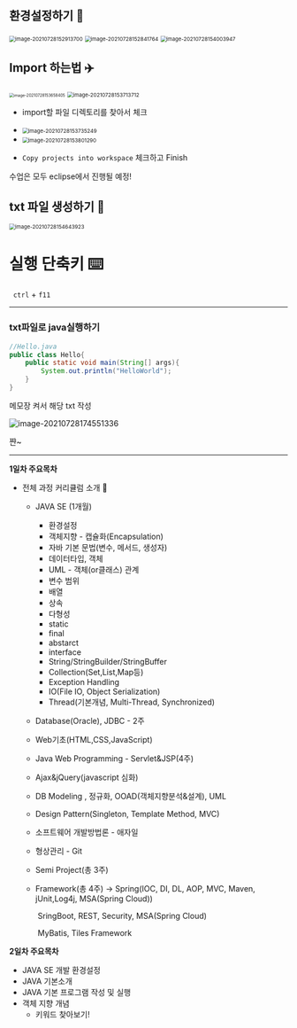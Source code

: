 ## 환경설정하기 :lantern:

<img src="C:\Users\MIN\TIL\JAVA\KOSTA_0728.assets\image-20210728152913700.png" alt="image-20210728152913700" style="zoom:67%;" />

<img src="C:\Users\MIN\TIL\JAVA\KOSTA_0728.assets\image-20210728152841764.png" alt="image-20210728152841764" style="zoom:67%;" />

<img src="C:\Users\MIN\TIL\JAVA\KOSTA_0728.assets\image-20210728154003947.png" alt="image-20210728154003947" style="zoom:67%;" />







## Import 하는법 :airplane:

<img src="C:\Users\MIN\TIL\JAVA\KOSTA_0728.assets\image-20210728153658405.png" alt="image-20210728153658405" style="zoom: 50%;" />

<img src="C:\Users\MIN\TIL\JAVA\KOSTA_0728.assets\image-20210728153713712.png" alt="image-20210728153713712" style="zoom:67%;" />

- import할 파일 디렉토리를 찾아서 체크
- <img src="C:\Users\MIN\TIL\JAVA\KOSTA_0728.assets\image-20210728153735249.png" alt="image-20210728153735249" style="zoom:67%;" />

- <img src="C:\Users\MIN\TIL\JAVA\KOSTA_0728.assets\image-20210728153801290.png" alt="image-20210728153801290" style="zoom:67%;" />

- ``Copy projects into workspace`` 체크하고 Finish





수업은 모두 eclipse에서 진행될 예정!







## txt 파일 생성하기 :notebook_with_decorative_cover:

<img src="C:\Users\MIN\TIL\JAVA\KOSTA_0728.assets\image-20210728154643923.png" alt="image-20210728154643923" style="zoom:67%;" />



# 실행 단축키 :keyboard:

`` ctrl`` + ``f11``

----------

### txt파일로 java실행하기

```java
//Hello.java
public class Hello{
	public static void main(String[] args){
		System.out.println("HelloWorld");
	}
}
```

메모장 켜서 해당 txt 작성

![image-20210728174551336](C:\Users\MIN\TIL\JAVA\KOSTA_0728.assets\image-20210728174551336.png)

쨘~



---------



**1일차 주요목차**

- 전체 과정 커리큘럼 소개 :runner:

  - JAVA SE (1개월) 

    - 환경설정
    - 객체지향 - 캡슐화(Encapsulation)
    - 자바 기본 문법(변수, 메서드, 생성자)
    - 데이터타입, 객체
    - UML - 객체(or클래스) 관계
    - 변수 범위
    - 배열
    - 상속
    - 다형성
    - static
    - final
    - abstarct
    - interface
    - String/StringBuilder/StringBuffer
    - Collection(Set,List,Map등)
    - Exception Handling
    - IO(File IO, Object Serialization)
    - Thread(기본개념, Multi-Thread, Synchronized)

  - Database(Oracle), JDBC - 2주

  - Web기초(HTML,CSS,JavaScript)

  - Java Web Programming - Servlet&JSP(4주)

  - Ajax&jQuery(javascript 심화)

  - DB Modeling , 정규화, OOAD(객체지향분석&설계), UML

  - Design Pattern(Singleton, Template Method, MVC)

  - 소프트웨어 개발방법론 - 애자일

  - 형상관리 - Git

  - Semi Project(총 3주)

  - Framework(총 4주) -> Spring(IOC, DI, DL, AOP, MVC, Maven, jUnit,Log4j, MSA(Spring Cloud))

    ​									SringBoot, REST, Security, MSA(Spring Cloud)

    ​									MyBatis, Tiles Framework

**2일차 주요목차**

- JAVA SE 개발 환경설정
- JAVA 기본소개
- JAVA 기본 프로그램 작성 및 실행
- 객체 지향 개념
  - 키워드 찾아보기!




